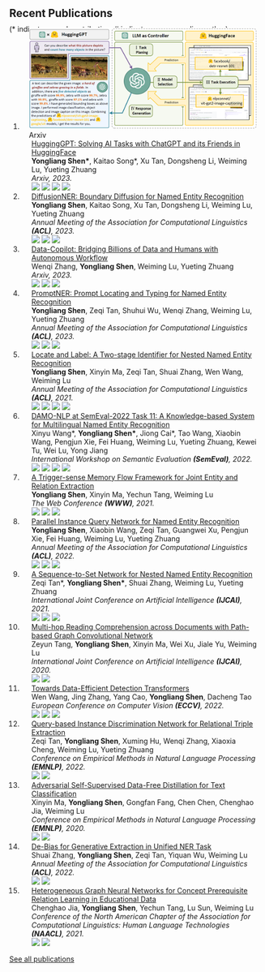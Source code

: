 <h2 id="publications" style="margin: 2px 0px -15px;">Recent Publications</h2>


<p style="margin: 25px 0px -25px;">(* indicates equal contribution, # indicates corresponding author)</p>

<div class="publications">
<ol class="bibliography">

<!-- 
<li>
<div class="pub-row">
  <div class="col-sm-3 abbr" style="position: relative;padding-right: 15px;padding-left: 15px;">
    <img src="assets/img/teaser_example.png" class="teaser img-fluid z-depth-1">
    <abbr class="badge">CVPR</abbr>
  </div>
  <div class="col-sm-9" style="position: relative;padding-right: 15px;padding-left: 20px;">
    <div class="title"><a href="https://arxiv.org/pdf/2002.10211.pdf">Mnemonics Training: Multi-Class Incremental Learning without Forgetting</a></div>
    <div class="author"><strong>Yaoyao Liu</strong>, Yuting Su, An-An Liu, Bernt Schiele, Qianru Sun</div>
    <div class="periodical"><em>IEEE/CVF Conference on Computer Vision and Pattern Recognition <strong>(CVPR)</strong>, 2020.</em></div>
    <div class="links">
      <a href="https://arxiv.org/pdf/2002.10211.pdf" class="btn btn-sm z-depth-0" role="button" target="_blank" style="font-size:12px;">PDF</a>
      <a href="https://github.com/yaoyao-liu/mnemonics" class="btn btn-sm z-depth-0" role="button" target="_blank" style="font-size:12px;">Code</a>
      <a href="https://class-il.mpi-inf.mpg.de/mnemonics/" class="btn btn-sm z-depth-0" role="button" target="_blank" style="font-size:12px;">Project Page</a>
      <a href="https://dblp.uni-trier.de/rec/conf/cvpr/LiuSLSS20.html?view=bibtex" class="btn btn-sm z-depth-0" role="button" target="_blank" style="font-size:12px;">BibTex</a>
      <strong><i style="color:#e74d3c">Oral Presentation</i></strong>
    </div>
  </div>
</div>
</li> -->

<li>
<div class="pub-row">

  <div class="col-sm-3 abbr" style="position: relative;padding-right: 15px;padding-left: 15px;">
    <img src="assets/img/publications/hugginggpt.png" class="teaser img-fluid z-depth-1">
    <abbr class="badge">Arxiv</abbr>
  </div>

  <div class="col-sm-9" style="position: relative;padding-right: 15px;padding-left: 20px;">
    <div class="title"><a href="https://arxiv.org/abs/2303.17580">HuggingGPT: Solving AI Tasks with ChatGPT and its Friends in HuggingFace</a></div>
    <div class="author"><strong>Yongliang Shen*</strong>, Kaitao Song*, Xu Tan, Dongsheng Li, Weiming Lu, Yueting Zhuang</div>
    <div class="periodical"><em>Arxiv, 2023.</em></div>
    <div class="links">
      <!-- <a href="https://arxiv.org/abs/2303.17580" class="btn btn-sm z-depth-0" role="button" target="_blank" style="font-size:12px;">PDF</a> -->
      <a href="https://arxiv.org/abs/2303.17580" class="btn-badge"><img src="https://img.shields.io/badge/arXiv-2303.17580-009922.svg?style=flat-square"></a>
      <!-- <a href="https://github.com/microsoft/JARVIS" class="btn btn-sm z-depth-0" role="button" target="_blank" style="font-size:12px;">Code</a> -->
      <!-- <a href="https://huggingface.co/spaces/microsoft/HuggingGPT" class="btn btn-sm z-depth-0" role="button" target="_blank" style="font-size:12px;">Demo</a> -->
      <a href="https://huggingface.co/spaces/microsoft/HuggingGPT" class="btn-badge"><img src="https://img.shields.io/badge/%F0%9F%A4%97 - Demo -green?style=flat-square"></a>
      <a href="https://www.semanticscholar.org/paper/HuggingGPT%3A-Solving-AI-Tasks-with-ChatGPT-and-its-Shen-Song/bf54ccf6e5c9a7da47a0909471002881913f02ba" class="btn-badge"><img src="https://img.shields.io/badge/dynamic/json?label=citation&query=citationCount&url=https://api.semanticscholar.org/graph/v1/paper/bf54ccf6e5c9a7da47a0909471002881913f02ba?fields=citationCount&style=flat-square&logo=semanticscholar"></a>
      <a href="https://github.com/microsoft/JARVIS" class="btn-badge"><img src="https://img.shields.io/github/stars/microsoft/JARVIS?style=social&label=stars"></a>
      <!-- <strong><i style="color:#e74d3c">Oral Presentation</i></strong> -->
    </div>
  </div>
</div>
</li>

<li>
<div class="pub-row">
  <!-- <div class="col-sm-3 abbr" style="position: relative;padding-right: 15px;padding-left: 15px;">
    <img src="assets/img/publications/diffusionner.png" class="teaser img-fluid z-depth-1">
    <abbr class="badge">ACL</abbr>
  </div> -->
  <div class="col-sm-12" style="position: relative;padding-right: 15px;padding-left: 20px;">
    <div class="title"><a href="https://arxiv.org/abs/2305.13298">DiffusionNER: Boundary Diffusion for Named Entity Recognition</a></div>
    <div class="author"><strong>Yongliang Shen</strong>, Kaitao Song, Xu Tan, Dongsheng Li, Weiming Lu, Yueting Zhuang</div>
    <div class="periodical"><em>Annual Meeting of the Association for Computational Linguistics <strong>(ACL)</strong>, 2023.</em></div>
    <div class="links">
    <a href="https://arxiv.org/abs/2305.13298" class="btn-badge"><img src="https://img.shields.io/badge/arXiv-2305.13298-009922.svg?style=flat-square"></a>
      <!-- <a href="https://github.com/tricktreat/DiffusionNER" class="btn btn-sm z-depth-0" role="button" target="_blank" style="font-size:12px;">Code</a> -->
      <!-- <a href="#" class="btn btn-sm z-depth-0" role="button" target="_blank" style="font-size:12px;">BibTex</a> -->
      <a href="https://www.semanticscholar.org/paper/DiffusionNER%3A-Boundary-Diffusion-for-Named-Entity-Shen-Song/ecef9390e30878d1dc97d3c726962a5ecdac75c9" class="btn-badge"><img src="https://img.shields.io/badge/dynamic/json?label=citation&query=citationCount&url=https://api.semanticscholar.org/graph/v1/paper/ecef9390e30878d1dc97d3c726962a5ecdac75c9?fields=citationCount&style=flat-square&logo=semanticscholar"></a>
      <a href="https://github.com/tricktreat/DiffusionNER" class="btn-badge"><img src="https://img.shields.io/github/stars/tricktreat/DiffusionNER?style=social&label=stars"></a>
      <!-- <strong><i style="color:#e74d3c">Oral Presentation</i></strong> -->
    </div>
  </div>
</div>
</li>


<li>
<div class="pub-row">
  <!-- <div class="col-sm-3 abbr" style="position: relative;padding-right: 15px;padding-left: 15px;">
    <img src="assets/img/publications/diffusionner.png" class="teaser img-fluid z-depth-1">
    <abbr class="badge">ACL</abbr>
  </div> -->
  <div class="col-sm-12" style="position: relative;padding-right: 15px;padding-left: 20px;">
    <div class="title"><a href="hhttps://arxiv.org/abs/2306.07209">Data-Copilot: Bridging Billions of Data and Humans with Autonomous Workflow</a></div>
    <div class="author">Wenqi Zhang, <strong>Yongliang Shen</strong>, Weiming Lu, Yueting Zhuang</div>
    <div class="periodical"><em>Arxiv, 2023.</em></div>
    <div class="links">
    <a href="https://arxiv.org/abs/2306.07209" class="btn-badge"><img src="https://img.shields.io/badge/arXiv-2306.07209-009922.svg?style=flat-square"></a>
      <!-- <a href="https://github.com/tricktreat/DiffusionNER" class="btn btn-sm z-depth-0" role="button" target="_blank" style="font-size:12px;">Code</a> -->
      <!-- <a href="#" class="btn btn-sm z-depth-0" role="button" target="_blank" style="font-size:12px;">BibTex</a> -->
      <a href="https://www.semanticscholar.org/paper/Data-Copilot%3A-Bridging-Billions-of-Data-and-Humans-Zhang-Shen/473eb062612a17c965eaa62136322f0dec6b1f8e" class="btn-badge"><img src="https://img.shields.io/badge/dynamic/json?label=citation&query=citationCount&url=https://api.semanticscholar.org/graph/v1/paper/473eb062612a17c965eaa62136322f0dec6b1f8e?fields=citationCount&style=flat-square&logo=semanticscholar"></a>
      <a href="https://github.com/zwq2018/data-copilot" class="btn-badge"><img src="https://img.shields.io/github/stars/zwq2018/data-copilot?style=social&label=stars"></a>
      <!-- <strong><i style="color:#e74d3c">Oral Presentation</i></strong> -->
    </div>
  </div>
</div>
</li>


<li>
<div class="pub-row">
  <!-- <div class="col-sm-3 abbr" style="position: relative;padding-right: 15px;padding-left: 15px;">
    <img src="assets/img/publications/promptner.png" class="teaser img-fluid z-depth-1">
    <abbr class="badge">ACL</abbr>
  </div> -->
  <div class="col-sm-12" style="position: relative;padding-right: 15px;padding-left: 20px;">
    <div class="title"><a href="https://arxiv.org/abs/2305.17104">PromptNER: Prompt Locating and Typing for Named Entity Recognition</a></div>
    <div class="author"><strong>Yongliang Shen</strong>, Zeqi Tan, Shuhui Wu, Wenqi Zhang, Weiming Lu, Yueting Zhuang</div>
    <div class="periodical"><em>Annual Meeting of the Association for Computational Linguistics <strong>(ACL)</strong>, 2023.</em></div>
    <div class="links">
      <a href="https://arxiv.org/abs/2305.17104" class="btn-badge"><img src="https://img.shields.io/badge/arXiv-2305.17104-009922.svg?style=flat-square"></a>
      <!-- <a href="https://github.com/tricktreat/PromptNER" class="btn btn-sm z-depth-0" role="button" target="_blank" style="font-size:12px;">Code</a> -->
      <!-- <a href="#" class="btn btn-sm z-depth-0" role="button" target="_blank" style="font-size:12px;">BibTex</a> -->
      <a href="https://www.semanticscholar.org/paper/PromptNER%3A-Prompt-Locating-and-Typing-for-Named-Shen-Tan/bd2c32285e8ad5b6e322391cca5d475de4f84169" class="btn-badge"><img src="https://img.shields.io/badge/dynamic/json?label=citation&query=citationCount&url=https://api.semanticscholar.org/graph/v1/paper/bd2c32285e8ad5b6e322391cca5d475de4f84169?fields=citationCount&style=flat-square&logo=semanticscholar"></a>
      <a href="https://github.com/tricktreat/PromptNER" class="btn-badge"><img src="https://img.shields.io/github/stars/tricktreat/PromptNER?style=social&label=stars"></a>
      <!-- <strong><i style="color:#e74d3c">Oral Presentation</i></strong> -->
    </div>
  </div>
</div>
</li>

<li>
<div class="pub-row">
  <div class="col-sm-12" style="position: relative;padding-right: 15px;padding-left: 20px;">
    <div class="title"><a href="https://aclanthology.org/2021.acl-long.216/">Locate and Label: A Two-stage Identifier for Nested Named Entity Recognition</a></div>
    <div class="author"><strong>Yongliang Shen</strong>, Xinyin Ma, Zeqi Tan, Shuai Zhang, Wen Wang, Weiming Lu</div>
    <div class="periodical"><em>Annual Meeting of the Association for Computational Linguistics <strong>(ACL)</strong>, 2021.</em></div>
    <div class="links">
      <a href="https://arxiv.org/abs/2105.06804" class="btn-badge"><img src="https://img.shields.io/badge/arXiv-2105.06804-009922.svg?style=flat-square"></a>
      <!-- <a href="https://github.com/tricktreat/locate-and-label" class="btn btn-sm z-depth-0" role="button" target="_blank" style="font-size:12px;">Code</a> -->
      <a href="https://www.semanticscholar.org/paper/Locate-and-Label%3A-A-Two-stage-Identifier-for-Nested-Shen-Ma/0ab855d5a81fdcb33a884465df6598570a1d0a21" class="btn-badge"><img src="https://img.shields.io/badge/dynamic/json?label=citation&query=citationCount&url=https://api.semanticscholar.org/graph/v1/paper/0ab855d5a81fdcb33a884465df6598570a1d0a21?fields=citationCount&style=flat-square&logo=semanticscholar"></a>
      <!-- <a class="btn btn-sm z-depth-0" role="button" style="font-size:12px;border-color:#e74d3c"><strong><i style="color:#e74d3c;font-weight:900">Oral Presentation</i></strong></a> -->
      <a href="#" class="btn-badge"><img src="https://img.shields.io/badge/🏆 - Oral Presentation -b31b1b?style=flat-square"></a>
      <a href="https://github.com/tricktreat/locate-and-label" class="btn-badge"><img src="https://img.shields.io/github/stars/tricktreat/locate-and-label?style=social&label=stars"></a>
    </div>
  </div>
</div>
</li>


<li>
<div class="pub-row">
  <div class="col-sm-12" style="position: relative;padding-right: 15px;padding-left: 20px;">
    <div class="title"><a href="https://aclanthology.org/2022.semeval-1.200/">DAMO-NLP at SemEval-2022 Task 11: A Knowledge-based System for Multilingual Named Entity Recognition</a></div>
    <div class="author">Xinyu Wang*, <strong>Yongliang Shen*</strong>, Jiong Cai*, Tao Wang, Xiaobin Wang, Pengjun Xie, Fei Huang, Weiming Lu, Yueting Zhuang, Kewei Tu, Wei Lu, Yong Jiang</div>
    <div class="periodical"><em>International Workshop on Semantic Evaluation <strong>(SemEval)</strong>, 2022.</em></div>
    <div class="links">
      <!-- <a href="https://arxiv.org/pdf/2203.00545" class="btn btn-sm z-depth-0" role="button" target="_blank" style="font-size:12px;">PDF</a> -->
      <a href="https://arxiv.org/abs/2203.00545" class="btn-badge"><img src="https://img.shields.io/badge/arXiv-2203.00545-009922.svg?style=flat-square"></a>
      <!-- <a href="https://github.com/Alibaba-NLP/KB-NER" class="btn btn-sm z-depth-0" role="button" target="_blank" style="font-size:12px;">Code</a> -->
      <a href="https://www.semanticscholar.org/paper/DAMO-NLP-at-SemEval-2022-Task-11%3A-A-Knowledge-based-Wang-Shen/ad18ba0bddd64578ab9c4f9648429b7637157f24" class="btn-badge"><img src="https://img.shields.io/badge/dynamic/json?label=citation&query=citationCount&url=https://api.semanticscholar.org/graph/v1/paper/ad18ba0bddd64578ab9c4f9648429b7637157f24?fields=citationCount&style=flat-square&logo=semanticscholar"></a>
      <!-- <strong><i style="color:#e74d3c">Best System Paper</i></strong> -->
      <!-- <a class="btn btn-sm z-depth-0" role="button" style="font-size:12px;border-color:#e74d3c"><strong><i style="color:#e74d3c;font-weight:900">Best System Paper</i></strong></a> -->
      <a href="#" class="btn-badge"><img src="https://img.shields.io/badge/🏆 - Best System Paper -b31b1b?style=flat-square"></a>
      <a href="https://github.com/Alibaba-NLP/KB-NER" class="btn-badge"><img src="https://img.shields.io/github/stars/Alibaba-NLP/KB-NER?style=social&label=stars"></a>
    </div>
  </div>
</div>
</li>

<li>
<div class="pub-row">
  <div class="col-sm-12" style="position: relative;padding-right: 15px;padding-left: 20px;">
    <div class="title"><a href="https://dl.acm.org/doi/abs/10.1145/3442381.3449895">A Trigger-sense Memory Flow Framework for Joint Entity and Relation Extraction</a></div>
    <div class="author"><strong>Yongliang Shen</strong>, Xinyin Ma, Yechun Tang, Weiming Lu</div>
    <div class="periodical"><em>The Web Conference <strong>(WWW)</strong>, 2021.</em></div>
    <div class="links">
      <!-- <a href="https://arxiv.org/pdf/2101.10213" class="btn btn-sm z-depth-0" role="button" target="_blank" style="font-size:12px;">PDF</a> -->
      <a href="https://arxiv.org/abs/2101.10213" class="btn-badge"><img src="https://img.shields.io/badge/arXiv-2101.10213-009922.svg?style=flat-square"></a>
      <!-- <a href="https://github.com/tricktreat/trimf" class="btn btn-sm z-depth-0" role="button" target="_blank" style="font-size:12px;">Code</a> -->
      <a href="https://www.semanticscholar.org/paper/A-Trigger-Sense-Memory-Flow-Framework-for-Joint-and-Shen-Ma/15776c812af7e67b467d700d3aae3ed600b9b8f9" class="btn-badge"><img src="https://img.shields.io/badge/dynamic/json?label=citation&query=citationCount&url=https://api.semanticscholar.org/graph/v1/paper/15776c812af7e67b467d700d3aae3ed600b9b8f9?fields=citationCount&style=flat-square&logo=semanticscholar"></a>
      <a href="https://github.com/tricktreat/trimf" class="btn-badge"><img src="https://img.shields.io/github/stars/tricktreat/trimf?style=social&label=stars"></a>
      <!-- <strong><i style="color:#e74d3c">Oral Presentation</i></strong> -->
    </div>
  </div>
</div>
</li>


<li>
<div class="pub-row">
  <div class="col-sm-12" style="position: relative;padding-right: 15px;padding-left: 20px;">
    <div class="title"><a href="https://aclanthology.org/2022.acl-long.67/">Parallel Instance Query Network for Named Entity Recognition</a></div>
    <div class="author"><strong>Yongliang Shen</strong>, Xiaobin Wang, Zeqi Tan, Guangwei Xu, Pengjun Xie, Fei Huang, Weiming Lu, Yueting Zhuang</div>
    <div class="periodical"><em>Annual Meeting of the Association for Computational Linguistics <strong>(ACL)</strong>, 2022.</em></div>
    <div class="links">
      <!-- <a href="https://arxiv.org/pdf/2203.10545" class="btn btn-sm z-depth-0" role="button" target="_blank" style="font-size:12px;">PDF</a> -->
      <a href="https://arxiv.org/abs/2203.10545" class="btn-badge"><img src="https://img.shields.io/badge/arXiv-2203.10545-009922.svg?style=flat-square"></a>
      <!-- <a href="https://github.com/tricktreat/piqn" class="btn btn-sm z-depth-0" role="button" target="_blank" style="font-size:12px;">Code</a> -->
      <a href="https://www.semanticscholar.org/paper/Parallel-Instance-Query-Network-for-Named-Entity-Shen-Wang/3eae4612f4d0968f411c48e91bdf2af561d871d3" class="btn-badge"><img src="https://img.shields.io/badge/dynamic/json?label=citation&query=citationCount&url=https://api.semanticscholar.org/graph/v1/paper/3eae4612f4d0968f411c48e91bdf2af561d871d3?fields=citationCount&style=flat-square&logo=semanticscholar"></a>
      <!-- <strong><i style="color:#e74d3c">Oral Presentation</i></strong> -->
      <a href="https://github.com/tricktreat/piqn" class="btn-badge"><img src="https://img.shields.io/github/stars/tricktreat/piqn?style=social&label=stars"></a>
    </div>
  </div>
</div>
</li>


<li>
<div class="pub-row">
  <div class="col-sm-12" style="position: relative;padding-right: 15px;padding-left: 20px;">
    <div class="title"><a href="https://www.ijcai.org/proceedings/2021/0542">A Sequence-to-Set Network for Nested Named Entity Recognition</a></div>
    <div class="author">Zeqi Tan*, <strong>Yongliang Shen*</strong>, Shuai Zhang, Weiming Lu, Yueting Zhuang</div>
    <div class="periodical"><em>International Joint Conference on Artificial Intelligence <strong>(IJCAI)</strong>, 2021.</em></div>
    <div class="links">
      <!-- <a href="https://arxiv.org/pdf/2105.08901" class="btn btn-sm z-depth-0" role="button" target="_blank" style="font-size:12px;">PDF</a> -->
      <a href="https://arxiv.org/abs/2105.08901" class="btn-badge"><img src="https://img.shields.io/badge/arXiv-2105.08901-009922.svg?style=flat-square"></a>
      <!-- <a href="https://github.com/zqtan1024/sequence-to-set" class="btn btn-sm z-depth-0" role="button" target="_blank" style="font-size:12px;">Code</a> -->
      <a href="https://www.semanticscholar.org/paper/A-Sequence-to-Set-Network-for-Nested-Named-Entity-Tan-Shen/3cae37de3e8c7b6f1f4d272fd0a7a837e3f8b8bc" class="btn-badge"><img src="https://img.shields.io/badge/dynamic/json?label=citation&query=citationCount&url=https://api.semanticscholar.org/graph/v1/paper/3cae37de3e8c7b6f1f4d272fd0a7a837e3f8b8bc?fields=citationCount&style=flat-square&logo=semanticscholar"></a>
      <a href="https://github.com/zqtan1024/sequence-to-set" class="btn-badge"><img src="https://img.shields.io/github/stars/zqtan1024/sequence-to-set?style=social&label=stars"></a>
      <!-- <strong><i style="color:#e74d3c">Oral Presentation</i></strong> -->
    </div>
  </div>
</div>
</li>

<li>
<div class="pub-row">
  <div class="col-sm-12" style="position: relative;padding-right: 15px;padding-left: 20px;">
    <div class="title"><a href="https://www.ijcai.org/proceedings/2020/540">Multi-hop Reading Comprehension across Documents with Path-based Graph Convolutional Network</a></div>
    <div class="author">Zeyun Tang, <strong>Yongliang Shen</strong>, Xinyin Ma, Wei Xu, Jiale Yu, Weiming Lu</div>
    <div class="periodical"><em>International Joint Conference on Artificial Intelligence <strong>(IJCAI)</strong>, 2020.</em></div>
    <div class="links">
      <!-- <a href="https://www.ijcai.org/proceedings/2020/0540.pdf" class="btn btn-sm z-depth-0" role="button" target="_blank" style="font-size:12px;">PDF</a> -->
      <a href="https://www.ijcai.org/proceedings/2020/540" class="btn-badge"><img src="https://img.shields.io/badge/IJCAI-2020/540-009922.svg?style=flat-square"></a>
      <!-- <a href="#" class="btn btn-sm z-depth-0" role="button" target="_blank" style="font-size:12px;">Code</a> -->
      <a href="https://www.semanticscholar.org/paper/Multi-hop-Reading-Comprehension-across-Documents-Tang-Shen/4df67f4372066057ab9b3029efa634b415a001cc" class="btn-badge"><img src="https://img.shields.io/badge/dynamic/json?label=citation&query=citationCount&url=https://api.semanticscholar.org/graph/v1/paper/4df67f4372066057ab9b3029efa634b415a001cc?fields=citationCount&style=flat-square&logo=semanticscholar"></a>
    </div>
  </div>
</div>
</li>


<li>
<div class="pub-row">
  <div class="col-sm-12" style="position: relative;padding-right: 15px;padding-left: 20px;">
    <div class="title"><a href="https://link.springer.com/chapter/10.1007/978-3-031-20077-9_6">Towards Data-Efficient Detection Transformers</a></div>
    <div class="author">Wen Wang, Jing Zhang, Yang Cao, <strong>Yongliang Shen</strong>, Dacheng Tao </div>
    <div class="periodical"><em>European Conference on Computer Vision <strong>(ECCV)</strong>, 2022.</em></div>
    <div class="links">
      <!-- <a href="https://www.ijcai.org/proceedings/2020/0540.pdf" class="btn btn-sm z-depth-0" role="button" target="_blank" style="font-size:12px;">PDF</a> -->
      <a href="https://arxiv.org/abs/2203.09507" class="btn-badge"><img src="https://img.shields.io/badge/arxiv-2203.09507-009922.svg?style=flat-square"></a>
      <!-- <a href="https://github.com/encounter1997/DE-DETRs" class="btn btn-sm z-depth-0" role="button" target="_blank" style="font-size:12px;">Code</a> -->
      <a href="https://www.semanticscholar.org/paper/Towards-Data-Efficient-Detection-Transformers-Wang-Zhang/0d8730b5af0ac76598530437d920650f3d1d4015" class="btn-badge"><img src="https://img.shields.io/badge/dynamic/json?label=citation&query=citationCount&url=https://api.semanticscholar.org/graph/v1/paper/0d8730b5af0ac76598530437d920650f3d1d4015?fields=citationCount&style=flat-square&logo=semanticscholar"></a>
      <a href="https://github.com/encounter1997/DE-DETRs" class="btn-badge"><img src="https://img.shields.io/github/stars/encounter1997/DE-DETRs?style=social&label=stars"></a>
    </div>
  </div>
</div>
</li>


<li>
<div class="pub-row">
  <div class="col-sm-12" style="position: relative;padding-right: 15px;padding-left: 20px;">
    <div class="title"><a href="https://aclanthology.org/2022.emnlp-main.523/">Query-based Instance Discrimination Network for Relational Triple Extraction</a></div>
    <div class="author">Zeqi Tan, <strong>Yongliang Shen</strong>, Xuming Hu, Wenqi Zhang, Xiaoxia Cheng, Weiming Lu, Yueting Zhuang</div>
    <div class="periodical"><em>Conference on Empirical Methods in Natural Language Processing <strong>(EMNLP)</strong>, 2022.</em></div>
    <div class="links">
      <!-- <a href="https://arxiv.org/pdf/2211.01797" class="btn btn-sm z-depth-0" role="button" target="_blank" style="font-size:12px;">PDF</a> -->
      <!-- <a href="#" class="btn btn-sm z-depth-0" role="button" target="_blank" style="font-size:12px;">Code</a> -->
      <a href="https://arxiv.org/abs/2211.01797" class="btn-badge"><img src="https://img.shields.io/badge/arxiv-2211.01797-009922.svg?style=flat-square"></a>
      <a href="https://www.semanticscholar.org/paper/Query-based-Instance-Discrimination-Network-for-Tan-Shen/949479b4fce4ceceead0d38c5a0e43672cc79dcc" class="btn-badge"><img src="https://img.shields.io/badge/dynamic/json?label=citation&query=citationCount&url=https://api.semanticscholar.org/graph/v1/paper/949479b4fce4ceceead0d38c5a0e43672cc79dcc?fields=citationCount&style=flat-square&logo=semanticscholar"></a>
    </div>
  </div>
</div>
</li>

<li>
<div class="pub-row">
  <div class="col-sm-12" style="position: relative;padding-right: 15px;padding-left: 20px;">
    <div class="title"><a href="https://aclanthology.org/2020.emnlp-main.499">Adversarial Self-Supervised Data-Free Distillation for Text Classification</a></div>
    <div class="author">Xinyin Ma, <strong>Yongliang Shen</strong>, Gongfan Fang, Chen Chen, Chenghao Jia, Weiming Lu</div>
    <div class="periodical"><em>Conference on Empirical Methods in Natural Language Processing <strong>(EMNLP)</strong>, 2020.</em></div>
    <div class="links">
      <!-- <a href="https://arxiv.org/pdf/2010.04883" class="btn btn-sm z-depth-0" role="button" target="_blank" style="font-size:12px;">PDF</a> -->
      <a href="https://arxiv.org/abs/2010.04883" class="btn-badge"><img src="https://img.shields.io/badge/arxiv-2010.04883-009922.svg?style=flat-square"></a>
      <!-- <a href="#" class="btn btn-sm z-depth-0" role="button" target="_blank" style="font-size:12px;">Code</a> -->
      <a href="https://www.semanticscholar.org/paper/Adversarial-Self-Supervised-Data-Free-Distillation-Ma-Shen/71b769812974c2e04bcd2ffd9554015052f7cfd5" class="btn-badge"><img src="https://img.shields.io/badge/dynamic/json?label=citation&query=citationCount&url=https://api.semanticscholar.org/graph/v1/paper/71b769812974c2e04bcd2ffd9554015052f7cfd5?fields=citationCount&style=flat-square&logo=semanticscholar"></a>
      <!-- <strong><i style="color:#e74d3c">Oral Presentation</i></strong> -->
    </div>
  </div>
</div>
</li>


<li>
<div class="pub-row">
  <div class="col-sm-12" style="position: relative;padding-right: 15px;padding-left: 20px;">
    <div class="title"><a href="https://aclanthology.org/2022.acl-long.59/">De-Bias for Generative Extraction in Unified NER Task</a></div>
    <div class="author">Shuai Zhang, <strong>Yongliang Shen</strong>, Zeqi Tan, Yiquan Wu, Weiming Lu</div>
    <div class="periodical"><em>Annual Meeting of the Association for Computational Linguistics <strong>(ACL)</strong>, 2022.</em></div>
    <div class="links">
      <!-- <a href="https://aclanthology.org/2022.acl-long.59.pdf" class="btn btn-sm z-depth-0" role="button" target="_blank" style="font-size:12px;">PDF</a> -->
      <!-- <a href="#" class="btn btn-sm z-depth-0" role="button" target="_blank" style="font-size:12px;">Code</a> -->
      <a href="https://aclanthology.org/2022.acl-long.59/" class="btn-badge"><img src="https://img.shields.io/badge/ACL-long.59-009922.svg?style=flat-square"></a>
      <a href="https://www.semanticscholar.org/paper/De-Bias-for-Generative-Extraction-in-Unified-NER-Zhang-Shen/cfca8cebe32913ac48af8fc19655a6f1fef49b04" class="btn-badge"><img src="https://img.shields.io/badge/dynamic/json?label=citation&query=citationCount&url=https://api.semanticscholar.org/graph/v1/paper/cfca8cebe32913ac48af8fc19655a6f1fef49b04?fields=citationCount&style=flat-square&logo=semanticscholar"></a>
      <!-- <strong><i style="color:#e74d3c">Oral Presentation</i></strong> -->
    </div>
  </div>
</div>
</li>

<li>
<div class="pub-row">
  <div class="col-sm-12" style="position: relative;padding-right: 15px;padding-left: 20px;">
    <div class="title"><a href="https://aclanthology.org/2021.naacl-main.164/">Heterogeneous Graph Neural Networks for Concept Prerequisite Relation Learning in Educational Data</a></div>
    <div class="author">Chenghao Jia, <strong>Yongliang Shen</strong>, Yechun Tang, Lu Sun, Weiming Lu</div>
    <div class="periodical"><em>Conference of the North American Chapter of the Association for Computational Linguistics: Human Language Technologies <strong>(NAACL)</strong>, 2021.</em></div>
    <div class="links">
      <!-- <a href="https://aclanthology.org/2021.naacl-main.164.pdf" class="btn btn-sm z-depth-0" role="button" target="_blank" style="font-size:12px;">PDF</a> -->
      <a href="https://aclanthology.org/2021.naacl-main.164/" class="btn-badge"><img src="https://img.shields.io/badge/NAACL-main.164-009922.svg?style=flat-square"></a>
      <!-- <a href="#" class="btn btn-sm z-depth-0" role="button" target="_blank" style="font-size:12px;">Code</a> -->
      <a href="https://www.semanticscholar.org/paper/Heterogeneous-Graph-Neural-Networks-for-Concept-in-Jia-Shen/9f496f6c951819bb2a0931db8088b9c6d18a4f46" class="btn-badge"><img src="https://img.shields.io/badge/dynamic/json?label=citation&query=citationCount&url=https://api.semanticscholar.org/graph/v1/paper/9f496f6c951819bb2a0931db8088b9c6d18a4f46?fields=citationCount&style=flat-square&logo=semanticscholar"></a>
      <!-- <strong><i style="color:#e74d3c">Oral Presentation</i></strong> -->
    </div>
  </div>
</div>
</li>

<!-- 
<li>
<div class="pub-row">
  <div class="col-sm-12" style="position: relative;padding-right: 15px;padding-left: 20px;">
    <div class="title"><a href="https://dl.acm.org/doi/abs/10.1145/3511808.3557648">Molecular Substructure-Aware Network for Drug-Drug Interaction Prediction</a></div>
    <div class="author">Xinyu Zhu, <strong>Yongliang Shen</strong>, Weiming Lu</div>
    <div class="periodical"><em>ACM International Conference on Information and Knowledge Management <strong>(CIKM)</strong>, 2022.</em></div>
    <div class="links">
      <a href="https://arxiv.org/pdf/2208.11267" class="btn btn-sm z-depth-0" role="button" target="_blank" style="font-size:12px;">PDF</a>
      <a href="https://github.com/Hienyriux/MSAN" class="btn btn-sm z-depth-0" role="button" target="_blank" style="font-size:12px;">Code</a>
      <a href="https://dl.acm.org/doi/abs/10.1145/3511808.3557648" class="btn btn-sm z-depth-0" role="button" target="_blank" style="font-size:12px;">BibTex</a>
    </div>
  </div>
</div>
</li> -->
</ol>
<p style="margin: 0px 0px 40px;"><a href="https://scholar.google.com/citations?user=UT3NzFAAAAAJ&hl">See all publications</a></p>

</div>

